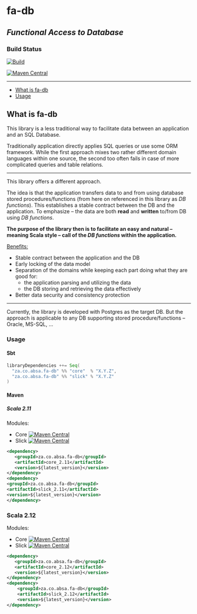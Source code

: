 # fa-db
## _Functional Access to Database_

### Build Status

[![Build](https://github.com/AbsaOSS/fa-db/workflows/Build/badge.svg)](https://github.com/AbsaOSS/fa-db/actions)

[![Maven Central](https://maven-badges.herokuapp.com/maven-central/za.co.absa.fa-db/core_2.11/badge.svg)](https://search.maven.org/search?q=g:za.co.absa.fa-db)

___

<!-- toc -->
- [What is fa-db](#what-is-fa-db)
- [Usage](#usage)
<!-- tocstop -->

## What is fa-db

This library is a less traditional way to facilitate data between an application and an SQL Database.

Traditionally application directly applies SQL queries or use some ORM framework. While the first approach mixes two
rather different domain languages within one source, the second too often fails in case of more complicated queries and 
table relations.

---

This library offers a different approach.

The idea is that the application transfers data to and from using database stored procedures/functions (from here on
referenced in this library as _DB functions_). This establishes a stable contract between the DB and the application. To 
emphasize – the data are both **read** and **written** to/from DB using _DB functions_.

**The purpose of the library then is to facilitate an easy and natural – meaning Scala style – call of the _DB functions_ 
within the application.**

<u>Benefits:</u>
* Stable contract between the application and the DB
* Early locking of the data model
* Separation of the domains while keeping each part doing what they are good for:
    * the application parsing and utilizing the data
    * the DB storing and retrieving the data effectively
* Better data security and consistency protection

---

Currently, the library is developed with Postgres as the target DB. But the approach is applicable to any DB supporting stored procedure/functions – Oracle, MS-SQL, ...


### Usage

#### Sbt

```scala
libraryDependencies ++= Seq(
  "za.co.absa.fa-db" %% "core"  % "X.Y.Z",
  "za.co.absa.fa-db" %% "slick" % "X.Y.Z"
)
```

#### Maven

##### Scala 2.11

Modules:
* Core [![Maven Central](https://maven-badges.herokuapp.com/maven-central/za.co.absa.fa-db/core_2.11/badge.svg)](https://maven-badges.herokuapp.com/maven-central/za.co.absa.fa-db/core_2.11)
* Slick [![Maven Central](https://maven-badges.herokuapp.com/maven-central/za.co.absa.fa-db/slick_2.11/badge.svg)](https://maven-badges.herokuapp.com/maven-central/za.co.absa.fa-db/slick_2.11)

```xml
<dependency>
   <groupId>za.co.absa.fa-db</groupId>
   <artifactId>core_2.11</artifactId>
   <version>${latest_version}</version>
</dependency>
<dependency>
<groupId>za.co.absa.fa-db</groupId>
<artifactId>slick_2.11</artifactId>
<version>${latest_version}</version>
</dependency>
```

### Scala 2.12 
Modules:
* Core [![Maven Central](https://maven-badges.herokuapp.com/maven-central/za.co.absa.fa-db/core_2.12/badge.svg)](https://maven-badges.herokuapp.com/maven-central/za.co.absa.fa-db/core_2.12)
* Slick [![Maven Central](https://maven-badges.herokuapp.com/maven-central/za.co.absa.fa-db/slick_2.12/badge.svg)](https://maven-badges.herokuapp.com/maven-central/za.co.absa.fa-db/slick_2.12)

```xml
<dependency>
   <groupId>za.co.absa.fa-db</groupId>
   <artifactId>core_2.12</artifactId>
   <version>${latest_version}</version>
</dependency>
<dependency>
    <groupId>za.co.absa.fa-db</groupId>
    <artifactId>slick_2.12</artifactId>
    <version>${latest_version}</version>
</dependency>
```
